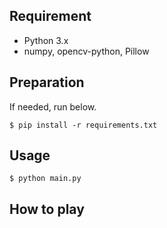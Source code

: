 ## Requirement
- Python 3.x
- numpy, opencv-python, Pillow

## Preparation
If needed, run below.
```
$ pip install -r requirements.txt
```

## Usage
```
$ python main.py
```

## How to play

